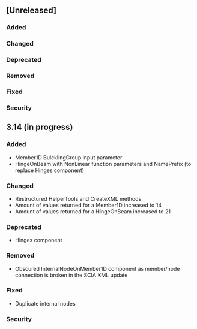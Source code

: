 ﻿## [Unreleased]
### Added
### Changed
### Deprecated
### Removed
### Fixed
### Security

## 3.14 (in progress)
### Added
- Member1D BulcklingGroup input parameter
- HingeOnBeam with NonLinear function parameters and NamePrefix (to replace Hinges component)
### Changed
- Restructured HelperTools and CreateXML methods
- Amount of values returned for a Member1D increased to 14
- Amount of values returned for a HingeOnBeam increased to 21
### Deprecated
- Hinges component
### Removed
- Obscured InternalNodeOnMember1D component as member/node connection is broken in the SCIA XML update
### Fixed
- Duplicate internal nodes
### Security